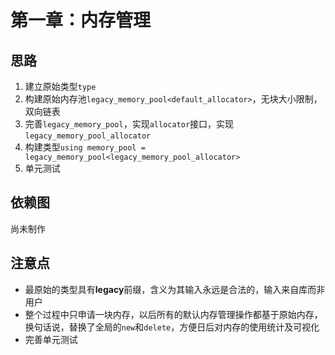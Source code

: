 # 第一章：内存管理

## 思路

1. 建立原始类型`type`
2. 构建原始内存池`legacy_memory_pool<default_allocator>`，无块大小限制，双向链表
3. 完善`legacy_memory_pool`，实现`allocator`接口，实现`legacy_memory_pool_allocator`
4. 构建类型`using memory_pool = legacy_memory_pool<legacy_memory_pool_allocator>`
5. 单元测试

## 依赖图

尚未制作

## 注意点

- 最原始的类型具有**legacy**前缀，含义为其输入永远是合法的，输入来自库而非用户
- 整个过程中只申请一块内存，以后所有的默认内存管理操作都基于原始内存，换句话说，替换了全局的`new`和`delete`，方便日后对内存的使用统计及可视化
- 完善单元测试